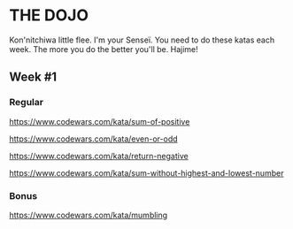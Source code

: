 # THE DOJO

Kon'nitchiwa little flee. 
I'm your Senseï.
You need to do these katas each week.
The more you do the better you'll be.
Hajime!

## Week #1
### Regular

https://www.codewars.com/kata/sum-of-positive

https://www.codewars.com/kata/even-or-odd

https://www.codewars.com/kata/return-negative

https://www.codewars.com/kata/sum-without-highest-and-lowest-number

### Bonus
https://www.codewars.com/kata/mumbling
